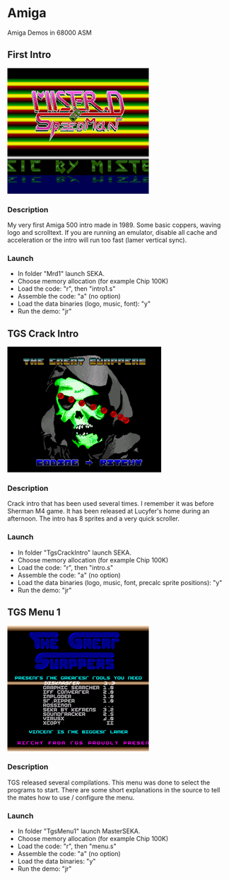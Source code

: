 # Amiga
Amiga Demos in 68000 ASM

## First Intro

![First Intro Screenshot](MrD1.png "First Intro Screenshot")

### Description

My very first Amiga 500 intro made in 1989. Some basic coppers, waving logo and scrolltext. If you are running an emulator, disable all cache and acceleration or the intro will run too fast (lamer vertical sync).

### Launch

- In folder "Mrd1" launch SEKA.
- Choose memory allocation (for example Chip 100K)
- Load the code: "r", then "intro1.s"
- Assemble the code: "a" (no option)
- Load the data binaries (logo, music, font): "y"
- Run the demo: "jr"

## TGS Crack Intro

![TGS Crack Intro Screenshot](TgsCrackIntro.png "TGS Crack Intro Screenshot")

### Description

Crack intro that has been used several times. I remember it was before Sherman M4 game. It has been released at Lucyfer's home during an afternoon.
The intro has 8 sprites and a very quick scroller.

### Launch

- In folder "TgsCrackIntro" launch SEKA.
- Choose memory allocation (for example Chip 100K)
- Load the code: "r", then "intro.s"
- Assemble the code: "a" (no option)
- Load the data binaries (logo, music, font, precalc sprite positions): "y"
- Run the demo: "jr"

## TGS Menu 1

![TGS Menu 1 Screenshot](TgsMenu1.png "TGS Menu 1 Screenshot")

### Description

TGS released several compilations. This menu was done to select the programs to start. There are some short explanations in the source to tell the mates how to use / configure the menu.

### Launch

- In folder "TgsMenu1" launch MasterSEKA.
- Choose memory allocation (for example Chip 100K)
- Load the code: "r", then "menu.s"
- Assemble the code: "a" (no option)
- Load the data binaries: "y"
- Run the demo: "jr"
